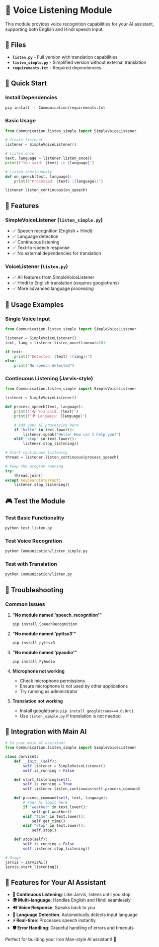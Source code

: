 # 🎤 Voice Listening Module

This module provides voice recognition capabilities for your AI assistant, supporting both English and Hindi speech input.

## 📁 Files

- **`listen.py`** - Full version with translation capabilities
- **`listen_simple.py`** - Simplified version without external translation
- **`requirements.txt`** - Required dependencies

## 🚀 Quick Start

### Install Dependencies

```bash
pip install -r Communication/requirements.txt
```

### Basic Usage

```python
from Communication.listen_simple import SimpleVoiceListener

# Create listener
listener = SimpleVoiceListener()

# Listen once
text, language = listener.listen_once()
print(f"You said: {text} in {language}")

# Listen continuously
def on_speech(text, language):
    print(f"Processed: {text} ({language})")

listener.listen_continuous(on_speech)
```

## 🎯 Features

### SimpleVoiceListener (`listen_simple.py`)

- ✅ Speech recognition (English + Hindi)
- ✅ Language detection
- ✅ Continuous listening
- ✅ Text-to-speech response
- ✅ No external dependencies for translation

### VoiceListener (`listen.py`)

- ✅ All features from SimpleVoiceListener
- ✅ Hindi to English translation (requires googletrans)
- ✅ More advanced language processing

## 🔧 Usage Examples

### Single Voice Input

```python
from Communication.listen_simple import SimpleVoiceListener

listener = SimpleVoiceListener()
text, lang = listener.listen_once(timeout=10)

if text:
    print(f"Detected: {text} ({lang})")
else:
    print("No speech detected")
```

### Continuous Listening (Jarvis-style)

```python
from Communication.listen_simple import SimpleVoiceListener

listener = SimpleVoiceListener()

def process_speech(text, language):
    print(f"🎧 You said: {text}")
    print(f"🌍 Language: {language}")

    # Add your AI processing here
    if "hello" in text.lower():
        listener.speak("Hello! How can I help you?")
    elif "stop" in text.lower():
        listener.stop_listening()

# Start continuous listening
thread = listener.listen_continuous(process_speech)

# Keep the program running
try:
    thread.join()
except KeyboardInterrupt:
    listener.stop_listening()
```

## 🎮 Test the Module

### Test Basic Functionality

```bash
python test_listen.py
```

### Test Voice Recognition

```bash
python Communication/listen_simple.py
```

### Test with Translation

```bash
python Communication/listen.py
```

## 🔧 Troubleshooting

### Common Issues

1. **"No module named 'speech_recognition'"**

   ```bash
   pip install SpeechRecognition
   ```

2. **"No module named 'pyttsx3'"**

   ```bash
   pip install pyttsx3
   ```

3. **"No module named 'pyaudio'"**

   ```bash
   pip install PyAudio
   ```

4. **Microphone not working**

   - Check microphone permissions
   - Ensure microphone is not used by other applications
   - Try running as administrator

5. **Translation not working**
   - Install googletrans: `pip install googletrans==4.0.0rc1`
   - Use `listen_simple.py` if translation is not needed

## 🎯 Integration with Main AI

```python
# In your main AI assistant
from Communication.listen_simple import SimpleVoiceListener

class JarvisAI:
    def __init__(self):
        self.listener = SimpleVoiceListener()
        self.is_running = False

    def start_listening(self):
        self.is_running = True
        self.listener.listen_continuous(self.process_command)

    def process_command(self, text, language):
        # Your AI logic here
        if "weather" in text.lower():
            self.get_weather()
        elif "time" in text.lower():
            self.get_time()
        elif "stop" in text.lower():
            self.stop()

    def stop(self):
        self.is_running = False
        self.listener.stop_listening()

# Usage
jarvis = JarvisAI()
jarvis.start_listening()
```

## 🌟 Features for Your AI Assistant

- **🎤 Continuous Listening**: Like Jarvis, listens until you stop
- **🌍 Multi-language**: Handles English and Hindi seamlessly
- **🔊 Voice Response**: Speaks back to you
- **🧠 Language Detection**: Automatically detects input language
- **⚡ Real-time**: Processes speech instantly
- **🛡️ Error Handling**: Graceful handling of errors and timeouts

Perfect for building your Iron Man-style AI assistant! 🚀
